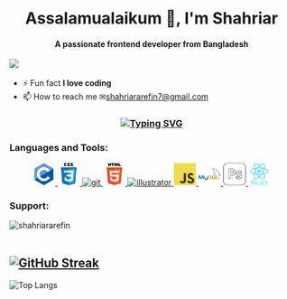 <!--
### Hi there 👋
![](https://komarev.com/ghpvc/?username=shahriararefin&color=blueviolet)

 <p> <a href="mailto:shahriararefin7@gmail.com"><img src="[https://icons8.com/icon/qyRpAggnV0zH/gmail](https://mailmeteor.com/logos/assets/PNG/Gmail_Logo_128px.png)"> </a> </p>


**shahriararefin/shahriararefin** is a ✨ _special_ ✨ repository because its `README.md` (this file) appears on your GitHub profile.

Here are some ideas to get you started:

- 🔭 I’m currently working on ...
- 🌱 I’m currently learning ...
- 👯 I’m looking to collaborate on ...
- 🤔 I’m looking for help with ...
- 💬 Ask me about ...
- 📫 How to reach me: ...
- 😄 Pronouns: ...
- ⚡ Fun fact: ...
--- to put a end line and *** to make it bold line
> for a quote

# for heading 1
## for heading 2 and goes on
_Italics_
**Bold**
Links [Visit Here] (link)
Image ![] (link)
'''html
your code here

'''

Table
| Something | Something | Something | 

[![GitHub Streak](https://streak-stats.demolab.com?user=shahriararefin&theme=horizon)](https://git.io/streak-stats) <br>
---
![Top Langs](https://github-readme-stats.vercel.app/api/top-langs/?username=shahriararefin&layout=compact)


>Keep smiling and **work harder
-->



<h1 align="center">Assalamualaikum 👋, I'm Shahriar</h1>
<h4 align="center">A passionate frontend developer from Bangladesh</h4>



![](https://komarev.com/ghpvc/?username=shahriararefin&color=blueviolet)


- ⚡ Fun fact **I love coding**
- 📫 How to reach me ✉︎shahriararefin7@gmail.com
<h3 align="center">

  [![Typing SVG](https://readme-typing-svg.demolab.com?font=Fira+Code&weight=500&size=25&pause=1000&center=true&vCenter=true&random=false&width=630&lines=Undergraduate+Software+Engineering+Student;Currently+learning+Javascript;Self+Learner)](https://git.io/typing-svg)
</h3>

<h3 align="left">Languages and Tools:</h3>
<p align="center"> <a href="https://www.cprogramming.com/" target="_blank" rel="noreferrer"> <img src="https://raw.githubusercontent.com/devicons/devicon/master/icons/c/c-original.svg" alt="c" width="40" height="40"/> </a> <a href="https://www.w3schools.com/css/" target="_blank" rel="noreferrer"> <img src="https://raw.githubusercontent.com/devicons/devicon/master/icons/css3/css3-original-wordmark.svg" alt="css3" width="40" height="40"/> </a> <a href="https://git-scm.com/" target="_blank" rel="noreferrer"> <img src="https://www.vectorlogo.zone/logos/git-scm/git-scm-icon.svg" alt="git" width="40" height="40"/> </a> <a href="https://www.w3.org/html/" target="_blank" rel="noreferrer"> <img src="https://raw.githubusercontent.com/devicons/devicon/master/icons/html5/html5-original-wordmark.svg" alt="html5" width="40" height="40"/> </a> <a href="https://www.adobe.com/in/products/illustrator.html" target="_blank" rel="noreferrer"> <img src="https://www.vectorlogo.zone/logos/adobe_illustrator/adobe_illustrator-icon.svg" alt="illustrator" width="40" height="40"/> </a> <a href="https://developer.mozilla.org/en-US/docs/Web/JavaScript" target="_blank" rel="noreferrer"> <img src="https://raw.githubusercontent.com/devicons/devicon/master/icons/javascript/javascript-original.svg" alt="javascript" width="40" height="40"/> </a> <a href="https://www.mysql.com/" target="_blank" rel="noreferrer"> <img src="https://raw.githubusercontent.com/devicons/devicon/master/icons/mysql/mysql-original-wordmark.svg" alt="mysql" width="40" height="40"/> </a> <a href="https://www.photoshop.com/en" target="_blank" rel="noreferrer"> <img src="https://raw.githubusercontent.com/devicons/devicon/master/icons/photoshop/photoshop-line.svg" alt="photoshop" width="40" height="40"/> </a> <a href="https://reactjs.org/" target="_blank" rel="noreferrer"> <img src="https://raw.githubusercontent.com/devicons/devicon/master/icons/react/react-original-wordmark.svg" alt="react" width="40" height="40"/> </a> </p>

<h3 align="left">Support:</h3>
<p><a href="https://www.buymeacoffee.com/shahriararefin"> <img align="left" src="https://cdn.buymeacoffee.com/buttons/v2/default-yellow.png" height="50" width="210" alt="shahriararefin" /></a></p><br><br>


[![GitHub Streak](https://github-readme-streak-stats.herokuapp.com?user=shahriararefin&theme=meta-dark)](https://git.io/streak-stats)<br>
---
![Top Langs](https://github-readme-stats.vercel.app/api/top-langs/?username=shahriararefin&layout=compact)

